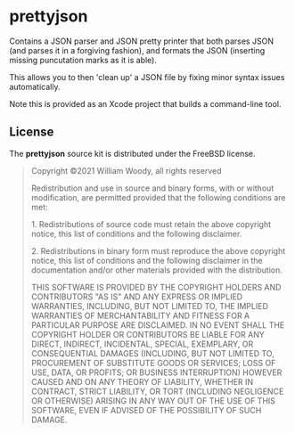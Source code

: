 # prettyjson

Contains a JSON parser and JSON pretty printer that both parses JSON (and parses it in a forgiving fashion), and formats the JSON (inserting missing puncutation marks as it is able).

This allows you to then 'clean up' a JSON file by fixing minor syntax issues automatically.

Note this is provided as an Xcode project that builds a command-line tool.

## License

The **prettyjson** source kit is distributed under the FreeBSD license.

> Copyright &copy;2021 William Woody, all rights reserved
>
> Redistribution and use in source and binary forms, with or without modification, are permitted provided that the following conditions are met:
> 
> 1\. Redistributions of source code must retain the above copyright notice, this list of conditions and the following disclaimer.
> 
> 2\. Redistributions in binary form must reproduce the above copyright notice, this list of conditions and the following disclaimer in the documentation and/or other materials provided with the distribution.
> 
> THIS SOFTWARE IS PROVIDED BY THE COPYRIGHT HOLDERS AND CONTRIBUTORS "AS IS" AND ANY EXPRESS OR IMPLIED WARRANTIES, INCLUDING, BUT NOT LIMITED TO, THE IMPLIED WARRANTIES OF MERCHANTABILITY AND FITNESS FOR A PARTICULAR PURPOSE ARE DISCLAIMED. IN NO EVENT SHALL THE COPYRIGHT HOLDER OR CONTRIBUTORS BE LIABLE FOR ANY DIRECT, INDIRECT, INCIDENTAL, SPECIAL, EXEMPLARY, OR CONSEQUENTIAL DAMAGES (INCLUDING, BUT NOT LIMITED TO, PROCUREMENT OF SUBSTITUTE GOODS OR SERVICES; LOSS OF USE, DATA, OR PROFITS; OR BUSINESS INTERRUPTION) HOWEVER CAUSED AND ON ANY THEORY OF LIABILITY, WHETHER IN CONTRACT, STRICT LIABILITY, OR TORT (INCLUDING NEGLIGENCE OR OTHERWISE) ARISING IN ANY WAY OUT OF THE USE OF THIS SOFTWARE, EVEN IF ADVISED OF THE POSSIBILITY OF SUCH DAMAGE.
